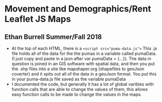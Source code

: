 # Movement and Demographics/Rent Leaflet JS Maps
## Ethan Burrell Summer/Fall 2018
* At the top of each HTML, there is a ```<script src="puma-data.js">``` This .js file
holds all of the data for the the pumas in a variable called pumaData. (I just
  copy and paste in a json after var pumaData = {...}). The data in question is
  joined in an GIS software with spatial data, and then you put the .shp files into
  a site like mapshaper.org (shapefiles to geoJson coverter) and it spits out
  all of the data in a geoJson format. You put this in your puma-data.js file
  saved as the variable pumaData
* I documented the code, but generally it has a lot of global varibles with function
calls that are able to change the values of them, this allows easy function calls to be made to
change the values in the maps.
